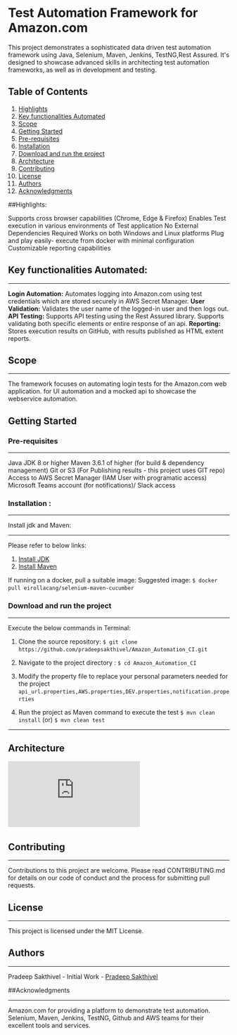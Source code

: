 # Test Automation Framework for Amazon.com

This project demonstrates a sophisticated data driven test automation framework using Java, Selenium, Maven, Jenkins, TestNG,Rest Assured. It's designed to showcase advanced skills in architecting test automation frameworks, as well as in development and testing.

## Table of Contents
1. [Highlights](#highlights)
2. [Key functionalities Automated](#key-functionalities-automated)
3. [Scope](#scope)
4. [Getting Started](#getting-started)
5. [Pre-requisites](#pre-requisites)
6. [Installation](#installation)
7. [Download and run the project](#download-and-run-the-project)
8. [Architecture](#architecture)
9. [Contributing](#contributing)
10. [License](#license)
11. [Authors](#authors)
12. [Acknowledgments](#acknowledgments)

##Highlights:

Supports cross browser capabilities (Chrome, Edge & Firefox)
Enables Test execution in various environments of Test application
No External Dependencies Required
Works on both Windows and Linux platforms
Plug and play easily- execute from docker with minimal configuration
Customizable reporting capabilities

## Key functionalities Automated:
***
**Login Automation:**
	Automates logging into Amazon.com using test credentials which are stored securely in AWS Secret Manager.
**User Validation:**
	Validates the user name of the logged-in user and then logs out.
**API Testing:**
 Supports API testing using the Rest Assured library. Supports validating both specific elements or entire response of an api.
**Reporting:**
 Stores execution results on GitHub, with results published as HTML extent reports.


## Scope
***
The framework focuses on automating login tests for the Amazon.com web application. for UI automation and a mocked api to showcase the webservice automation.

## Getting Started

### Pre-requisites
***
Java JDK 8 or higher
Maven 3.6.1 of higher (for build & dependency management)
Git or S3 (For Publishing results - this project uses GIT repo)
Access to AWS Secret Manager (IAM User with programatic access)
Microsoft Teams account (for notifications)/ Slack access

###  Installation :
***
Install jdk and Maven:
***
Please refer to below links:
1. [Install JDK](https://www.geeksforgeeks.org/download-and-install-java-development-kit-jdk-on-windows-mac-and-linux/)
2. [Install Maven](https://www.javatpoint.com/how-to-install-maven)

If running on a docker, pull a suitable image:
		Suggested image: 
			``$ docker pull eirollacang/selenium-maven-cucumber``

### Download and run the project
***
Execute the below commands in Terminal:

1. Clone the source repository:
		``$ git clone https://github.com/pradeepsakthivel/Amazon_Automation_CI.git ``

2. Navigate to the project directory :
		``$ cd Amazon_Automation_CI``
			
3. Modify the property file to replace your personal parameters needed for the project ``api_url.properties,AWS.properties,DEV.properties,notification.properties``
	
4. Run the project as Maven command to execute the test
		``$ mvn clean install``
		(or)
		``$ mvn clean test``
		
***		
## Architecture

![Amazon Automation   Architectural Flow Diagram](https://github.com/pradeepsakthivel/Amazon_Test_Result_Repo/blob/main/docs/Amazon%20Automation%20Flow%20Diagram.pdf)

## Contributing

***
Contributions to this project are welcome. Please read CONTRIBUTING.md for details on our code of conduct and the process for submitting pull requests.


## License
***
This project is licensed under the MIT License.

## Authors
***
Pradeep Sakthivel - Initial Work - [Pradeep Sakthivel](https://github.com/pradeepsakthivel)


##Acknowledgments
***
Amazon.com for providing a platform to demonstrate test automation.
Selenium, Maven, Jenkins, TestNG, Github and AWS teams for their excellent tools and services.




